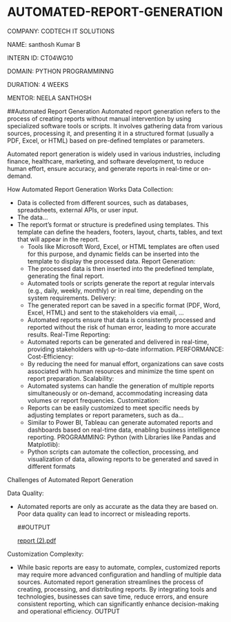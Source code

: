 # AUTOMATED-REPORT-GENERATION
COMPANY: CODTECH IT SOLUTIONS

NAME: santhosh Kumar B

INTERN ID: CT04WG10

DOMAIN: PYTHON PROGRAMMINNG

DURATION: 4 WEEKS

MENTOR: NEELA SANTHOSH

##Automated Report Generation
Automated report generation refers to the process of creating reports without manual intervention by using specialized software tools or scripts. It involves gathering data from various sources, processing it, and presenting it in a structured format (usually a PDF, Excel, or HTML) based on pre-defined templates or parameters.

Automated report generation is widely used in various industries, including finance, healthcare, marketing, and software development, to reduce human effort, ensure accuracy, and generate reports in real-time or on-demand.

How Automated Report Generation Works
 Data Collection:
   - Data is collected from different sources, such as databases, spreadsheets, external APIs, or user input.
   - The data…
 - The report’s format or structure is predefined using templates. This template can define the headers, footers, layout, charts, tables, and text that will appear in the report.
   - Tools like Microsoft Word, Excel, or HTML templates are often used for this purpose, and dynamic fields can be inserted into the template to display the processed data.
 Report Generation:
   - The processed data is then inserted into the predefined template, generating the final report.
   - Automated tools or scripts generate the report at regular intervals (e.g., daily, weekly, monthly) or in real time, depending on the system requirements.
 Delivery:
   - The generated report can be saved in a specific format (PDF, Word, Excel, HTML) and sent to the stakeholders via email, …
   - Automated reports ensure that data is consistently processed and reported without the risk of human error, leading to more accurate results.
Real-Time Reporting:
   - Automated reports can be generated and delivered in real-time, providing stakeholders with up-to-date information.
  PERFORMANCE:
Cost-Efficiency:
   - By reducing the need for manual effort, organizations can save costs associated with human resources and minimize the time spent on report preparation.
Scalability:
   - Automated systems can handle the generation of multiple reports simultaneously or on-demand, accommodating increasing data volumes or report frequencies.
Customization:
   - Reports can be easily customized to meet specific needs by adjusting templates or report parameters, such as da…
   - Similar to Power BI, Tableau can generate automated reports and dashboards based on real-time data, enabling business intelligence reporting.
PROGRAMMING:
 Python (with Libraries like Pandas and Matplotlib):
   - Python scripts can automate the collection, processing, and visualization of data, allowing reports to be generated and saved in different formats

Challenges of Automated Report Generation

 Data Quality:
   - Automated reports are only as accurate as the data they are based on. Poor data quality can lead to incorrect or misleading reports.

     ##OUTPUT

     [report (2).pdf](https://github.com/user-attachments/files/19564148/report.2.pdf)
   
 Customization Complexity:
   - While basic reports are easy to automate, complex, customized reports may require more advanced configuration and handling of multiple data sources.
     Automated report generation streamlines the process of creating, processing, and distributing reports. By integrating tools and technologies, businesses can save time, reduce errors, and ensure consistent reporting, which can significantly enhance decision-making and operational efficiency.
 OUTPUT
